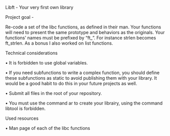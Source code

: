 Libft - Your very first own library

Project goal -

Re-code a set of the libc functions, as defined in their man. 
Your functions will need to present the same prototype and behaviors as the originals. 
Your functions’ names must be prefixed by “ft_”. For instance strlen becomes ft_strlen.
As a bonus I also worked on list functions.

Technical considerations

• It is forbidden to use global variables.

• If you need subfunctions to write a complex function, you should define these subfunctions as static to avoid publishing them with your library. 
  It would be a good habit to do this in your future projects as well.

• Submit all files in the root of your repository.

• You must use the command ar to create your librairy, using the command libtool is forbidden.

Used resources

• Man page of each of the libc functions
